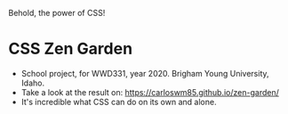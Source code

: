 Behold, the power of CSS!

# CSS Zen Garden

- School project, for WWD331, year 2020. Brigham Young University, Idaho.
- Take a look at the result on: https://carloswm85.github.io/zen-garden/
- It's incredible what CSS can do on its own and alone.